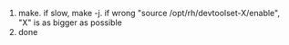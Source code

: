 1. make. if slow, make -j. if wrong "source /opt/rh/devtoolset-X/enable", "X" is as bigger as possible
2. done
